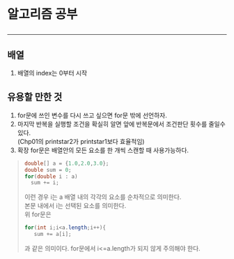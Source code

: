 # 알고리즘 공부 <br><hr/>
## 배열<br>
1. 배열의 index는 0부터 시작

## 유용할 만한 것
1. for문에 쓰인 변수를 다시 쓰고 싶으면 for문 밖에 선언하자.
2. 마지막 반복을 실행할 조건을 확실히 알면 앞에 반복문에서 조건판단 횟수를 줄일수 있다.
<br>(Chp01의 printstar2가 printstar1보다 효율적임)
3. 확장 for문은 배열안의 모든 요소를 한 개씩 스캔할 때 사용가능하다.
>```java
>double[] a = {1.0,2.0,3.0};
>double sum = 0;
>for(double i : a)
>   sum += i;
>```
>이런 경우 i는 a 배열 내의 각각의 요소를 순차적으로 의미한다.<br>
>본문 내에서 i는 선택된 요소를 의미한다.<br>
>위 for문은
>```java
>for(int i;i<a.length;i++){
>    sum += a[i];
>```
>과 같은 의미이다. for문에서 i<=a.length가 되지 않게 주의해야 한다.